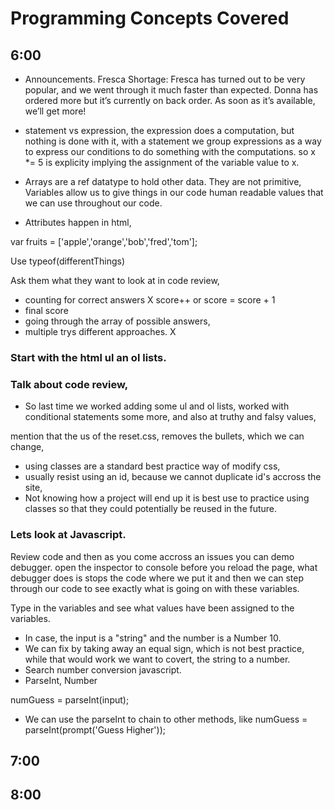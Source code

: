 # Programming Concepts Covered


## 6:00
- Announcements. 
Fresca Shortage: Fresca has turned out to be very popular, and we went through it much faster than expected. Donna has ordered more but it’s currently on back order. As soon as it’s available, we’ll get more!

- statement vs expression, the expression does a computation, but nothing is done with it, with a statement we group expressions as a way to express our conditions to do something with the computations. so x *= 5 is explicity implying the assignment of the variable value to x. 

- Arrays are a ref datatype to hold other data. 
They are not primitive, 
Variables allow us to give things in our code human readable values that we can use throughout our code. 

- Attributes happen in html, 

var fruits = ['apple','orange','bob','fred','tom'];

Use typeof(differentThings)

Ask them what they want to look at in code review, 
- counting for correct answers X
    score++ or score = score + 1
- final score 
- going through the array of possible answers, 
- multiple trys different approaches. X

### Start with the html ul an ol lists. 


### Talk about code review,     
- So last time we worked adding some ul and ol lists, worked with conditional statements some more, and also at truthy and falsy values, 

mention that the us of the reset.css, removes the bullets, which we can change, 

- using classes are a standard best practice way of modify css, 
- usually resist using an id, because we cannot duplicate id's accross the site, 
- Not knowing how a project will end up it is best use to practice using classes so that they could potentially be reused in the future. 

### Lets look at Javascript. 

Review code and then as you come accross an issues you can demo debugger. 
open the inspector to console before you reload the page, what debugger does is stops the code where we put it and then we can step through our code to see exactly what is going on with these variables. 

Type in the variables and see what values have been assigned to the variables. 
- In case, the input is a "string" and the number is a Number 10. 
- We can fix by taking away an equal sign, which is not best practice, while that would work we want to covert, the string to a number. 
- Search number conversion javascript. 
- ParseInt, Number 

numGuess = parseInt(input);
- We can use the parseInt to chain to other methods, like numGuess = parseInt(prompt('Guess Higher'));
## 7:00











## 8:00
